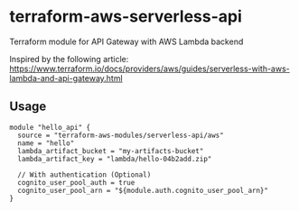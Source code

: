 # terraform-aws-serverless-api
Terraform module for API Gateway with AWS Lambda backend

Inspired by the following article: 
https://www.terraform.io/docs/providers/aws/guides/serverless-with-aws-lambda-and-api-gateway.html

## Usage

    module "hello_api" {
      source = "terraform-aws-modules/serverless-api/aws"
      name = "hello"
      lambda_artifact_bucket = "my-artifacts-bucket"
      lambda_artifact_key = "lambda/hello-04b2add.zip"
      
      // With authentication (Optional)
      cognito_user_pool_auth = true
      cognito_user_pool_arn = "${module.auth.cognito_user_pool_arn}"
    }

